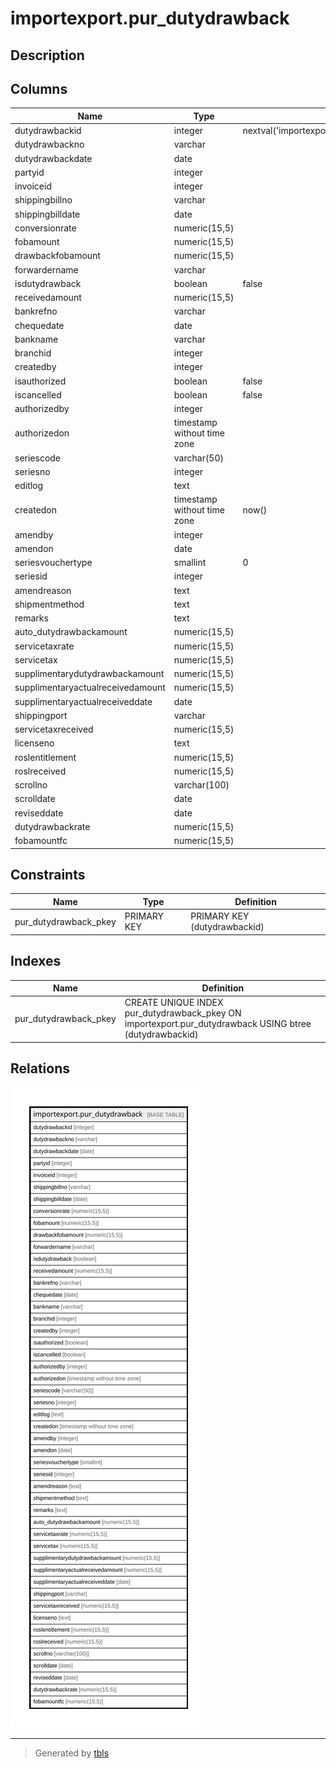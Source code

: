 # importexport.pur_dutydrawback

## Description

## Columns

| Name | Type | Default | Nullable | Children | Parents | Comment |
| ---- | ---- | ------- | -------- | -------- | ------- | ------- |
| dutydrawbackid | integer | nextval('importexport.pur_dutydrawback_dutydrawbackid_seq'::regclass) | false |  |  |  |
| dutydrawbackno | varchar |  | true |  |  |  |
| dutydrawbackdate | date |  | true |  |  |  |
| partyid | integer |  | true |  |  |  |
| invoiceid | integer |  | true |  |  |  |
| shippingbillno | varchar |  | true |  |  |  |
| shippingbilldate | date |  | true |  |  |  |
| conversionrate | numeric(15,5) |  | true |  |  |  |
| fobamount | numeric(15,5) |  | true |  |  |  |
| drawbackfobamount | numeric(15,5) |  | true |  |  |  |
| forwardername | varchar |  | true |  |  |  |
| isdutydrawback | boolean | false | true |  |  |  |
| receivedamount | numeric(15,5) |  | true |  |  |  |
| bankrefno | varchar |  | true |  |  |  |
| chequedate | date |  | true |  |  |  |
| bankname | varchar |  | true |  |  |  |
| branchid | integer |  | true |  |  |  |
| createdby | integer |  | false |  |  |  |
| isauthorized | boolean | false | false |  |  |  |
| iscancelled | boolean | false | false |  |  |  |
| authorizedby | integer |  | true |  |  |  |
| authorizedon | timestamp without time zone |  | true |  |  |  |
| seriescode | varchar(50) |  | true |  |  |  |
| seriesno | integer |  | true |  |  |  |
| editlog | text |  | true |  |  |  |
| createdon | timestamp without time zone | now() | true |  |  |  |
| amendby | integer |  | true |  |  |  |
| amendon | date |  | true |  |  |  |
| seriesvouchertype | smallint | 0 | true |  |  |  |
| seriesid | integer |  | true |  |  |  |
| amendreason | text |  | true |  |  |  |
| shipmentmethod | text |  | true |  |  |  |
| remarks | text |  | true |  |  |  |
| auto_dutydrawbackamount | numeric(15,5) |  | true |  |  |  |
| servicetaxrate | numeric(15,5) |  | true |  |  |  |
| servicetax | numeric(15,5) |  | true |  |  |  |
| supplimentarydutydrawbackamount | numeric(15,5) |  | true |  |  |  |
| supplimentaryactualreceivedamount | numeric(15,5) |  | true |  |  |  |
| supplimentaryactualreceiveddate | date |  | true |  |  |  |
| shippingport | varchar |  | true |  |  |  |
| servicetaxreceived | numeric(15,5) |  | true |  |  |  |
| licenseno | text |  | true |  |  |  |
| roslentitlement | numeric(15,5) |  | true |  |  |  |
| roslreceived | numeric(15,5) |  | true |  |  |  |
| scrollno | varchar(100) |  | true |  |  |  |
| scrolldate | date |  | true |  |  |  |
| reviseddate | date |  | true |  |  |  |
| dutydrawbackrate | numeric(15,5) |  | true |  |  |  |
| fobamountfc | numeric(15,5) |  | true |  |  |  |

## Constraints

| Name | Type | Definition |
| ---- | ---- | ---------- |
| pur_dutydrawback_pkey | PRIMARY KEY | PRIMARY KEY (dutydrawbackid) |

## Indexes

| Name | Definition |
| ---- | ---------- |
| pur_dutydrawback_pkey | CREATE UNIQUE INDEX pur_dutydrawback_pkey ON importexport.pur_dutydrawback USING btree (dutydrawbackid) |

## Relations

![er](importexport.pur_dutydrawback.svg)

---

> Generated by [tbls](https://github.com/k1LoW/tbls)
